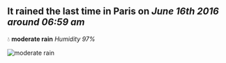 ## It rained the last time in Paris on *June 16th 2016 around 06:59 am*
💧  **moderate rain** *Humidity 97%*

![moderate rain](http://openweathermap.org/img/w/10d.png)
